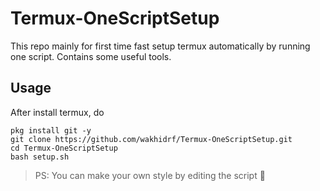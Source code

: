 # Termux-OneScriptSetup
This repo mainly for first time fast setup termux automatically by running one script. Contains some useful tools.

## Usage
After install termux, do
```
pkg install git -y
git clone https://github.com/wakhidrf/Termux-OneScriptSetup.git
cd Termux-OneScriptSetup
bash setup.sh
```

> PS: You can make your own style by editing the script 🙂
